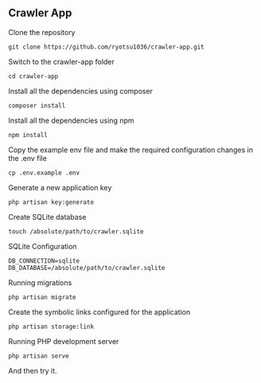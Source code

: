 ## Crawler App

Clone the repository

    git clone https://github.com/ryotsu1036/crawler-app.git

Switch to the crawler-app folder

    cd crawler-app

Install all the dependencies using composer

    composer install

Install all the dependencies using npm

    npm install

Copy the example env file and make the required configuration changes in the .env file

    cp .env.example .env

Generate a new application key

    php artisan key:generate

Create SQLite database

    touch /absolute/path/to/crawler.sqlite

SQLite Configuration

    DB_CONNECTION=sqlite
    DB_DATABASE=/absolute/path/to/crawler.sqlite

Running migrations

    php artisan migrate

Create the symbolic links configured for the application

    php artisan storage:link

Running PHP development server

    php artisan serve

And then try it.
